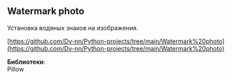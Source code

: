 ## **Watermark photo**  
Установка водяных знаков на изображения.  

[https://github.com/Dv-nn/Python-projects/tree/main/Watermark%20photo](https://github.com/Dv-nn/Python-projects/tree/main/Watermark%20photo)    
  
<!-- :white_check_mark: -->     

**Библиотеки**:      
Pillow
